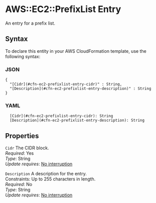 # AWS::EC2::PrefixList Entry<a name="aws-properties-ec2-prefixlist-entry"></a>

An entry for a prefix list\.

## Syntax<a name="aws-properties-ec2-prefixlist-entry-syntax"></a>

To declare this entity in your AWS CloudFormation template, use the following syntax:

### JSON<a name="aws-properties-ec2-prefixlist-entry-syntax.json"></a>

```
{
  "[Cidr](#cfn-ec2-prefixlist-entry-cidr)" : String,
  "[Description](#cfn-ec2-prefixlist-entry-description)" : String
}
```

### YAML<a name="aws-properties-ec2-prefixlist-entry-syntax.yaml"></a>

```
  [Cidr](#cfn-ec2-prefixlist-entry-cidr): String
  [Description](#cfn-ec2-prefixlist-entry-description): String
```

## Properties<a name="aws-properties-ec2-prefixlist-entry-properties"></a>

`Cidr` <a name="cfn-ec2-prefixlist-entry-cidr"></a>
The CIDR block\.  
_Required_: Yes  
_Type_: String  
_Update requires_: [No interruption](https://docs.aws.amazon.com/AWSCloudFormation/latest/UserGuide/using-cfn-updating-stacks-update-behaviors.html#update-no-interrupt)

`Description` <a name="cfn-ec2-prefixlist-entry-description"></a>
A description for the entry\.  
Constraints: Up to 255 characters in length\.  
_Required_: No  
_Type_: String  
_Update requires_: [No interruption](https://docs.aws.amazon.com/AWSCloudFormation/latest/UserGuide/using-cfn-updating-stacks-update-behaviors.html#update-no-interrupt)
